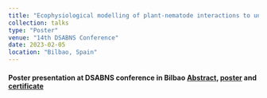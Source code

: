 ```yaml
---
title: "Ecophysiological modelling of plant-nematode interactions to understand plant tolerance"
collection: talks
type: "Poster"
venue: "14th DSABNS Conference"
date: 2023-02-05
location: "Bilbao, Spain"
---
```

#### Poster presentation at DSABNS conference in Bilbao [Abstract](../../files/abstract_dsabns_conf_feb_2023.pdf), [poster](../../files/poster_dsabns_conf_feb_2023.pdf) and [certificate](../../files/certificate_dsabns_conf_feb_2023.pdf)
